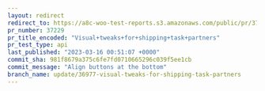 ```yaml
---
layout: redirect
redirect_to: https://a8c-woo-test-reports.s3.amazonaws.com/public/pr/37229/api/index.html
pr_number: 37229
pr_title_encoded: "Visual+tweaks+for+shipping+task+partners"
pr_test_type: api
last_published: "2023-03-16 00:51:07 +0000"
commit_sha: 981f8679a375c6fe7fd0710665296c039f5ee1cb
commit_message: "Align buttons at the bottom"
branch_name: update/36977-visual-tweaks-for-shipping-task-partners
---
```

